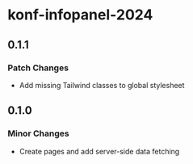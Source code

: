 # konf-infopanel-2024

## 0.1.1

### Patch Changes

- Add missing Tailwind classes to global stylesheet

## 0.1.0

### Minor Changes

- Create pages and add server-side data fetching
